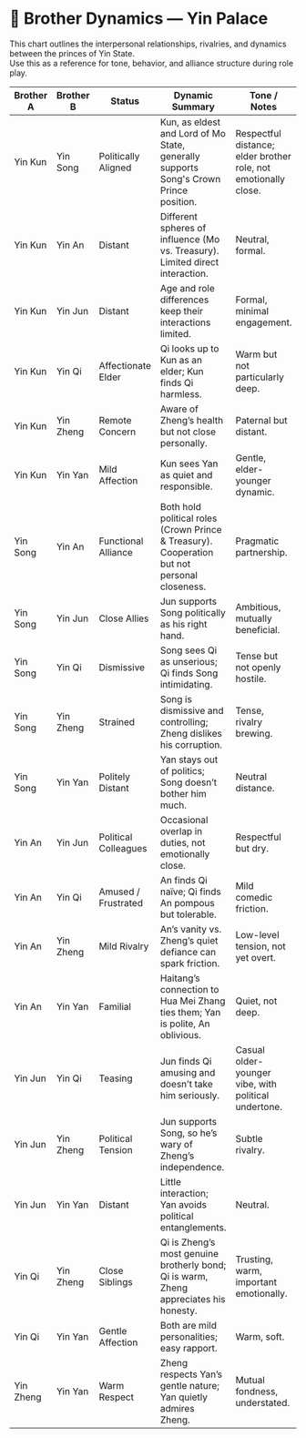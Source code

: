 # 🧭 Brother Dynamics — Yin Palace

This chart outlines the interpersonal relationships, rivalries, and dynamics between the princes of Yin State.  
Use this as a reference for tone, behavior, and alliance structure during role play.

| Brother A | Brother B | Status | Dynamic Summary | Tone / Notes |
|----------|-----------|--------|-----------------|-------------|
| Yin Kun  | Yin Song  | Politically Aligned | Kun, as eldest and Lord of Mo State, generally supports Song's Crown Prince position. | Respectful distance; elder brother role, not emotionally close. |
| Yin Kun  | Yin An    | Distant | Different spheres of influence (Mo vs. Treasury). Limited direct interaction. | Neutral, formal. |
| Yin Kun  | Yin Jun   | Distant | Age and role differences keep their interactions limited. | Formal, minimal engagement. |
| Yin Kun  | Yin Qi    | Affectionate Elder | Qi looks up to Kun as an elder; Kun finds Qi harmless. | Warm but not particularly deep. |
| Yin Kun  | Yin Zheng | Remote Concern | Aware of Zheng’s health but not close personally. | Paternal but distant. |
| Yin Kun  | Yin Yan   | Mild Affection | Kun sees Yan as quiet and responsible. | Gentle, elder-younger dynamic. |
| Yin Song | Yin An    | Functional Alliance | Both hold political roles (Crown Prince & Treasury). Cooperation but not personal closeness. | Pragmatic partnership. |
| Yin Song | Yin Jun   | Close Allies | Jun supports Song politically as his right hand. | Ambitious, mutually beneficial. |
| Yin Song | Yin Qi    | Dismissive | Song sees Qi as unserious; Qi finds Song intimidating. | Tense but not openly hostile. |
| Yin Song | Yin Zheng | Strained | Song is dismissive and controlling; Zheng dislikes his corruption. | Tense, rivalry brewing. |
| Yin Song | Yin Yan   | Politely Distant | Yan stays out of politics; Song doesn’t bother him much. | Neutral distance. |
| Yin An   | Yin Jun   | Political Colleagues | Occasional overlap in duties, not emotionally close. | Respectful but dry. |
| Yin An   | Yin Qi    | Amused / Frustrated | An finds Qi naïve; Qi finds An pompous but tolerable. | Mild comedic friction. |
| Yin An   | Yin Zheng | Mild Rivalry | An’s vanity vs. Zheng’s quiet defiance can spark friction. | Low-level tension, not yet overt. |
| Yin An   | Yin Yan   | Familial | Haitang’s connection to Hua Mei Zhang ties them; Yan is polite, An oblivious. | Quiet, not deep. |
| Yin Jun  | Yin Qi    | Teasing | Jun finds Qi amusing and doesn’t take him seriously. | Casual older-younger vibe, with political undertone. |
| Yin Jun  | Yin Zheng | Political Tension | Jun supports Song, so he’s wary of Zheng’s independence. | Subtle rivalry. |
| Yin Jun  | Yin Yan   | Distant | Little interaction; Yan avoids political entanglements. | Neutral. |
| Yin Qi   | Yin Zheng | Close Siblings | Qi is Zheng’s most genuine brotherly bond; Qi is warm, Zheng appreciates his honesty. | Trusting, warm, important emotionally. |
| Yin Qi   | Yin Yan   | Gentle Affection | Both are mild personalities; easy rapport. | Warm, soft. |
| Yin Zheng| Yin Yan   | Warm Respect | Zheng respects Yan’s gentle nature; Yan quietly admires Zheng. | Mutual fondness, understated. |
